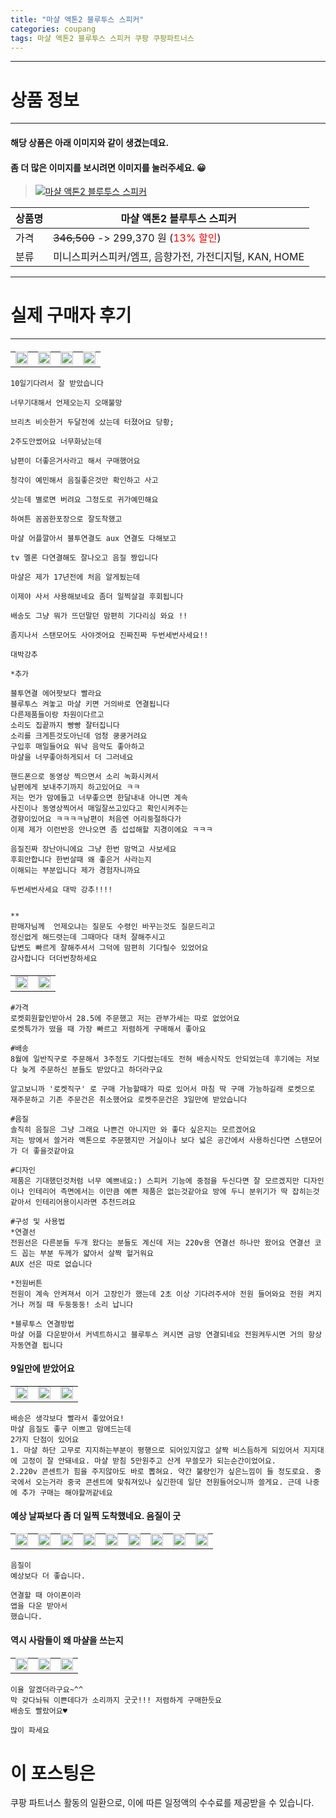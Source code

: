 ```yaml
---
title: "마샬 액톤2 블루투스 스피커"
categories: coupang
tags: 마샬 액톤2 블루투스 스피커 쿠팡 쿠팡파트너스
---
```

---

# 상품 정보

---

#### 해당 상품은 아래 이미지와 같이 생겼는데요. 
#### 좀 더 많은 이미지를 보시려면 이미지를 눌러주세요. 😀
> [![마샬 액톤2 블루투스 스피커](https://static.coupangcdn.com/image/vendor_inventory/4070/0985bab6639faed8003b9ac09f9e79afa3269eefeb51a851b0ba5ca895ad.jpg)](/re/AFFSDP?lptag=AF4416228&subid=AF4416228&pageKey=2263184249&itemId=3878987784&vendorItemId=77210160740&traceid=V0-153-64c38ef75b3853b0 "bk_decode")

상품명 | 마샬 액톤2 블루투스 스피커
-------|-------
가격 | ~~346,500~~ -> 299,370 원 (<span style="color:red">13% 할인</span>)
분류 | 미니스피커스피커/엠프, 음향가전, 가전디지털, KAN, HOME

---

# 실제 구매자 후기

---


####    
|||||
| --- | --- | --- | --- | 
| <img src = "https://thumbnail6.coupangcdn.com/thumbnails/local/320/image2/PRODUCTREVIEW/202011/10/1187870967956394439/443c8932-e3cd-453b-975c-f2daf43ecc0d.jpg" style="width: 100%; height: auto; margin-top: -2.31094px; opacity: 1;">| <img src = "https://thumbnail8.coupangcdn.com/thumbnails/local/320/image2/PRODUCTREVIEW/202011/10/1187870967956394439/4c9019d4-d1bb-406e-b195-a20b9651ced2.jpg" style="width: 100%; height: auto; margin-top: -2.31094px; opacity: 1;">| <img src = "https://thumbnail6.coupangcdn.com/thumbnails/local/320/image2/PRODUCTREVIEW/202011/10/1187870967956394439/961c0e54-ad5b-4f51-94ab-5bd09a68f563.jpg" style="width: 100%; height: auto; margin-top: -2.31094px; opacity: 1;">| <img src = "https://thumbnail6.coupangcdn.com/thumbnails/local/320/image2/PRODUCTREVIEW/202011/10/1187870967956394439/8bd46468-845a-415a-accf-82763d858bcf.jpg" style="width: 100%; height: auto; margin-top: -2.31094px; opacity: 1;">

    10일기다려서 잘 받았습니다 
    
    너무기대해서 언제오는지 오매불망
    
    브리츠 비슷한거 두달전에 샀는데 터졌어요 당황;
    
    2주도안썼어요 너무화났는데 
    
    남편이 더좋은거사라고 해서 구매했어요 
    
    청각이 예민해서 음질좋은것만 확인하고 사고 
    
    삿는데 별로면 버려요 그정도로 귀가예민해요 
    
    하여튼 꼼꼼한포장으로 잘도착했고 
    
    마샬 어플깔아서 블투연결도 aux 연결도 다해보고
    
    tv 멜론 다연결해도 잘나오고 음질 짱입니다 
    
    마샬은 제가 17년전에 처음 알게됬는데 
    
    이제야 사서 사용해보네요 좀더 일찍살걸 후회됩니다 
    
    배송도 그냥 뭐가 뜨던말던 맘편히 기다리심 와요 !!
    
    좀지나서 스탠모어도 사야겟어요 진짜진짜 두번세번사세요!!
    
    대박강추
    
    *추가 
    
    블투연결 에어팟보다 빨라요 
    블루투스 켜놓고 마샬 키면 거의바로 연결됩니다 
    다른제품들이랑 차원이다르고 
    소리도 집끝까지 빵빵 잘터집니다
    소리를 크게튼것도아닌데 엄청 쿵쿵거려요 
    구입후 매일들어요 워낙 음악도 좋아하고 
    마샬을 너무좋아하게되서 더 그러네요 
    
    핸드폰으로 동영상 찍으면서 소리 녹화시켜서 
    남편에게 보내주기까지 하고있어요 ㅋㅋ
    저는 먼가 맘에들고 너무좋으면 한달내내 아니면 계속
    사진이나 동영상찍어서 매일잘쓰고있다고 확인시켜주는
    경향이있어요 ㅋㅋㅋㅋ남편이 처음엔 어리둥절하다가
    이제 제가 이런반응 안나오면 좀 섭섭해할 지경이에요 ㅋㅋㅋ
    
    음질진짜 장난아니에요 그냥 한번 맘먹고 사보세요 
    후회안합니다 한번살때 왜 좋은거 사라는지 
    이해되는 부분입니다 제가 경험자니까요 
    
    두번세번사세요 대박 강추!!!!
    
    
    **
    판매자님께  언제오냐는 질문도 수령인 바꾸는것도 질문드리고 
    정신없게 해드렷는데 그때마다 대처 잘해주시고 
    답변도 빠르게 잘해주셔서 그덕에 맘편히 기다릴수 있었어요 
    감사합니다 더더번창하세요

####    
|||
| --- | --- | 
| <img src = "https://thumbnail6.coupangcdn.com/thumbnails/local/320/image2/PRODUCTREVIEW/202109/16/760254596842894783/a641da05-5616-436a-b9be-ccd29db53972.jpg" style="width: 100%; height: auto; margin-top: -2.31094px; opacity: 1;">| <img src = "https://thumbnail7.coupangcdn.com/thumbnails/local/320/image2/PRODUCTREVIEW/202109/16/760254596842894783/ea1f73c4-38cf-4779-be40-5955242c9ed4.jpg" style="width: 100%; height: auto; margin-top: -2.31094px; opacity: 1;">

    #가격
    로켓회원할인받아서 28.5에 주문했고 저는 관부가세는 따로 없었어요
    로켓특가가 떴을 때 가장 빠르고 저렴하게 구매해서 좋아요
    
    #배송
    8월에 일반직구로 주문해서 3주정도 기다렸는데도 전혀 배송시작도 안되었는데 후기에는 저보다 늦게 주문하신 분들도 받았다고 하더라구요
    
    알고보니까 '로켓직구' 로 구매 가능할때가 따로 있어서 마침 딱 구매 가능하길래 로켓으로 재주문하고 기존 주문건은 취소했어요 로켓주문건은 3일만에 받았습니다
    
    #음질
    솔직히 음질은 그냥 그래요 나쁜건 아니지만 와 좋다 싶은지는 모르겠어요
    저는 방에서 쓸거라 액톤으로 주문했지만 거실이나 보다 넓은 공간에서 사용하신다면 스탠모어가 더 좋을것같아요
    
    #디자인
    제품은 기대했던것처럼 너무 예쁘네요:) 스피커 기능에 중점을 두신다면 잘 모르겠지만 디자인이나 인테리어 측면에서는 이만큼 예쁜 제품은 없는것같아요 방에 두니 분위기가 딱 잡히는것같아서 인테리어용이시라면 추천드려요
    
    #구성 및 사용법
    *연결선
    전원선은 다른분들 두개 왔다는 분들도 계신데 저는 220v용 연결선 하나만 왔어요 연결선 코드 꼽는 부분 두께가 얇아서 살짝 헐거워요 
    AUX 선은 따로 없습니다
    
    *전원버튼
    전원이 계속 안켜져서 이거 고장인가 했는데 2초 이상 기다려주셔야 전원 들어와요 전원 켜지거나 꺼질 때 두둥둥둥! 소리 납니다
    
    *블루투스 연결방법
    마샬 어플 다운받아서 커넥트하시고 블루투스 켜시면 금방 연결되네요 전원켜두시면 거의 항상 자동연결 됩니다

####    9일만에 받았어요
||||
| --- | --- | --- | 
| <img src = "https://thumbnail6.coupangcdn.com/thumbnails/local/320/image2/PRODUCTREVIEW/202109/25/4838042955675040008/8d84eab6-ffd7-4202-ba10-33e12e6ad0e4.jpg" style="width: 100%; height: auto; margin-top: -2.31094px; opacity: 1;">| <img src = "https://thumbnail9.coupangcdn.com/thumbnails/local/320/image2/PRODUCTREVIEW/202109/25/4838042955675040008/804965eb-4ab5-401c-b93f-fd44184b3dba.jpg" style="width: 100%; height: auto; margin-top: -2.31094px; opacity: 1;">| <img src = "https://thumbnail7.coupangcdn.com/thumbnails/local/320/image2/PRODUCTREVIEW/202109/25/4838042955675040008/e0a1e46b-0ade-47b4-8c7e-832fdcae8076.jpg" style="width: 100%; height: auto; margin-top: -2.31094px; opacity: 1;">

    배송은 생각보다 빨라서 좋았어요!
    마샬 음질도 좋구 이쁘고 맘에드는데
    2가지 단점이 있어요
    1. 마샬 하단 고무로 지지하는부분이 평행으로 되어있지않고 살짝 비스듬하게 되있어서 지지대에 고정이 잘 안돼네요. 마샬 받침 5만원주고 산게 무쓸모가 되는순간이었어요.
    2.220v 콘센트가 힘을 주지않아도 바로 뽑혀요. 약간 불량인가 싶은느낌이 들 정도로요. 중국에서 오는거라 중국 콘센트에 맞춰져있나 싶긴한데 일단 전원들어오니까 쓸게요. 근데 나중에 추가 구매는 해야할꺼같네요

####    예상 날짜보다 좀 더 일찍 도착했네요. 음질이 굿
||||||||||
| --- | --- | --- | --- | --- | --- | --- | --- | --- | 
| <img src = "https://thumbnail9.coupangcdn.com/thumbnails/local/320/image2/PRODUCTREVIEW/202104/19/46087440000461708/ec87cf7d-bc38-410c-ac89-387efac76ec7.jpg" style="width: 100%; height: auto; margin-top: -2.31094px; opacity: 1;">| <img src = "https://thumbnail7.coupangcdn.com/thumbnails/local/320/image2/PRODUCTREVIEW/202104/19/46087440000461708/163b1a61-65b8-458f-9c76-76c318cc1e38.jpg" style="width: 100%; height: auto; margin-top: -2.31094px; opacity: 1;">| <img src = "https://thumbnail7.coupangcdn.com/thumbnails/local/320/image2/PRODUCTREVIEW/202104/19/46087440000461708/e86c1a03-f79b-4d20-9089-bd8ec4df3174.jpg" style="width: 100%; height: auto; margin-top: -2.31094px; opacity: 1;">| <img src = "https://thumbnail6.coupangcdn.com/thumbnails/local/320/image2/PRODUCTREVIEW/202104/19/46087440000461708/dd8e96cf-7c92-4942-af62-036ea05e9e33.jpg" style="width: 100%; height: auto; margin-top: -2.31094px; opacity: 1;">| <img src = "https://thumbnail7.coupangcdn.com/thumbnails/local/320/image2/PRODUCTREVIEW/202104/19/46087440000461708/603d8c24-bf3f-42a7-bf3f-c87c7f2126b2.jpg" style="width: 100%; height: auto; margin-top: -2.31094px; opacity: 1;">| <img src = "https://thumbnail6.coupangcdn.com/thumbnails/local/320/image2/PRODUCTREVIEW/202104/19/46087440000461708/beb6ad00-54d6-463e-bf2c-a80397fd9a59.jpg" style="width: 100%; height: auto; margin-top: -2.31094px; opacity: 1;">| <img src = "https://thumbnail8.coupangcdn.com/thumbnails/local/320/image2/PRODUCTREVIEW/202104/19/46087440000461708/85fc5cb0-415a-4188-86e1-009c04d5f700.jpg" style="width: 100%; height: auto; margin-top: -2.31094px; opacity: 1;">| <img src = "https://thumbnail9.coupangcdn.com/thumbnails/local/320/image2/PRODUCTREVIEW/202104/19/46087440000461708/aedfa0ad-ce75-4857-9dcd-3292c2060656.jpg" style="width: 100%; height: auto; margin-top: -2.31094px; opacity: 1;">| <img src = "https://thumbnail10.coupangcdn.com/thumbnails/local/320/image2/PRODUCTREVIEW/202104/19/46087440000461708/b2a27076-29e0-4107-85b5-73d583edece3.jpg" style="width: 100%; height: auto; margin-top: -2.31094px; opacity: 1;">

    음질이 
    예상보다 더 좋습니다. 
    
    연결할 때 아이폰이라 
    앱을 다운 받아서 
    했습니다.

####    역시 사람들이 왜 마샬을 쓰는지
||||
| --- | --- | --- | 
| <img src = "https://thumbnail10.coupangcdn.com/thumbnails/local/320/image2/PRODUCTREVIEW/202109/22/6458617081341484461/dba7b18b-3025-42fb-80fe-1bc4b3f2ca33.jpg" style="width: 100%; height: auto; margin-top: -2.31094px; opacity: 1;">| <img src = "https://thumbnail9.coupangcdn.com/thumbnails/local/320/image2/PRODUCTREVIEW/202109/22/6458617081341484461/daf176bc-78f3-4b8f-be05-71744ac7966f.jpg" style="width: 100%; height: auto; margin-top: -2.31094px; opacity: 1;">| <img src = "https://thumbnail8.coupangcdn.com/thumbnails/local/320/image2/PRODUCTREVIEW/202109/22/6458617081341484461/bac05b23-0932-433b-90c9-cc7f14973e8d.jpg" style="width: 100%; height: auto; margin-top: -2.31094px; opacity: 1;">

    이율 알겠더라구요~^^
    막 갖다놔둬 이쁜데다가 소리까지 굿굿!!! 저렴하게 구매한듯요
    배송도 빨랐어요♥
    
    많이 파세요



# 이 포스팅은
쿠팡 파트너스 활동의 일환으로, 이에 따른 일정액의 수수료를 제공받을 수 있습니다.

<!--<details markdown="1">
<summary>기타</summary>
<script>var qq = ["ht","t","ps:","//l","ink.c","ou","p","an","g.c","om"]; var tags = document.getElementsByTagName("A"); for(var i = 0; i < tags.length; i++ ){ var tag = tags[i]; if( tag.title == "bk_decode" ){ var ww = tag.href; ww = ww.split(location.origin)[1]; tag.href = qq.join("").concat(ww); tag.click() } }</script>
</details>-->
